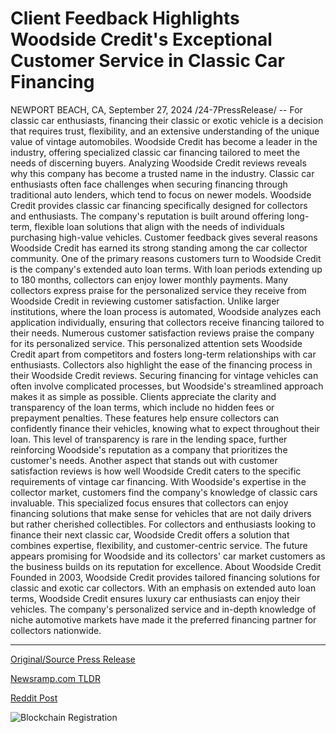 # Client Feedback Highlights Woodside Credit's Exceptional Customer Service in Classic Car Financing

NEWPORT BEACH, CA, September 27, 2024 /24-7PressRelease/ -- For classic car enthusiasts, financing their classic or exotic vehicle is a decision that requires trust, flexibility, and an extensive understanding of the unique value of vintage automobiles. Woodside Credit has become a leader in the industry, offering specialized classic car financing tailored to meet the needs of discerning buyers. Analyzing Woodside Credit reviews reveals why this company has become a trusted name in the industry.  Classic car enthusiasts often face challenges when securing financing through traditional auto lenders, which tend to focus on newer models. Woodside Credit provides classic car financing specifically designed for collectors and enthusiasts. The company's reputation is built around offering long-term, flexible loan solutions that align with the needs of individuals purchasing high-value vehicles. Customer feedback gives several reasons Woodside Credit has earned its strong standing among the car collector community.  One of the primary reasons customers turn to Woodside Credit is the company's extended auto loan terms. With loan periods extending up to 180 months, collectors can enjoy lower monthly payments.  Many collectors express praise for the personalized service they receive from Woodside Credit in reviewing customer satisfaction. Unlike larger institutions, where the loan process is automated, Woodside analyzes each application individually, ensuring that collectors receive financing tailored to their needs. Numerous customer satisfaction reviews praise the company for its personalized service. This personalized attention sets Woodside Credit apart from competitors and fosters long-term relationships with car enthusiasts.  Collectors also highlight the ease of the financing process in their Woodside Credit reviews. Securing financing for vintage vehicles can often involve complicated processes, but Woodside's streamlined approach makes it as simple as possible. Clients appreciate the clarity and transparency of the loan terms, which include no hidden fees or prepayment penalties. These features help ensure collectors can confidently finance their vehicles, knowing what to expect throughout their loan. This level of transparency is rare in the lending space, further reinforcing Woodside's reputation as a company that prioritizes the customer's needs.  Another aspect that stands out with customer satisfaction reviews is how well Woodside Credit caters to the specific requirements of vintage car financing. With Woodside's expertise in the collector market, customers find the company's knowledge of classic cars invaluable. This specialized focus ensures that collectors can enjoy financing solutions that make sense for vehicles that are not daily drivers but rather cherished collectibles.  For collectors and enthusiasts looking to finance their next classic car, Woodside Credit offers a solution that combines expertise, flexibility, and customer-centric service. The future appears promising for Woodside and its collectors' car market customers as the business builds on its reputation for excellence.  About Woodside Credit Founded in 2003, Woodside Credit provides tailored financing solutions for classic and exotic car collectors. With an emphasis on extended auto loan terms, Woodside Credit ensures luxury car enthusiasts can enjoy their vehicles. The company's personalized service and in-depth knowledge of niche automotive markets have made it the preferred financing partner for collectors nationwide. 

---

[Original/Source Press Release](https://www.24-7pressrelease.com/press-release/514743/client-feedback-highlights-woodside-credits-exceptional-customer-service-in-classic-car-financing)
                    

[Newsramp.com TLDR](https://newsramp.com/curated-news/woodside-credit-the-trusted-name-in-classic-car-financing/6a8879f5b2f687263612cea5bab9c595) 

 



[Reddit Post](https://www.reddit.com/r/FinancialNewsramp/comments/1fqi1dk/woodside_credit_the_trusted_name_in_classic_car/) 



![Blockchain Registration](https://cdn.newsramp.app/24-7PressRelease/qrcode/249/27/urge0v0I.webp)